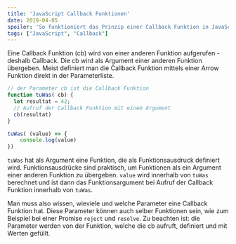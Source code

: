 ```yaml
---
title: 'JavaScript Callback Funktionen'
date: 2019-04-05
spoiler: 'So funktioniert das Prinzip einer Callback Funktion in JavaScript'
tags: ["JavaScript", "Callback"]
---
```


Eine Callback Funktion (cb) wird von einer anderen Funktion aufgerufen - deshalb Callback. Die cb wird als Argument einer anderen Funktion übergeben. Meist definiert man die Callback Funktion mittels einer Arrow Funktion direkt in der Parameterliste.

```javascript
// der Parameter cb ist die Callback Funktion
function tuWas( cb) {
  let resultat = 42;
  // Aufruf der Callback Funktion mit einem Argument
  cb(resultat)
}

tuWas( (value) => {
    console.log(value)
})

```

`tuWas` hat als Argument eine Funktion, die als Funktionsausdruck definiert wird.
Funktionsausdrücke sind praktisch, um Funktionen als ein Argument einer anderen Funktion zu übergeben.
`value` wird innerhalb von `tuWas` berechnet und ist dann das Funktionsargument bei 
Aufruf der Callback Funktion innerhalb von `tuWas`. 

Man muss also wissen, wieviele und welche Parameter eine Callback Funktion hat. Diese Parameter können auch selber Funktionen sein, wie zum Beispiel bei einer Promise `reject` und `resolve`. Zu beachten ist: die Parameter werden von der Funktion, welche die cb aufruft, definiert und mit Werten gefüllt. 